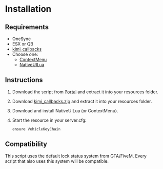 
# Installation

## Requirements

* OneSync
* ESX or QB
* [kimi_callbacks](https://github.com/Kiminaze/kimi\_callbacks/releases/latest)
* Choose one:
  * [ContextMenu](https://forum.cfx.re/t/release-contextmenu-create-a-new-kind-of-menu/2719007)
  * [NativeUILua](https://github.com/FrazzIe/NativeUILua)

## Instructions

1. Download the script from [Portal](https://portal.cfx.re/assets/created-assets) and extract it 
   into your resources folder.
2. Download [kimi_callbacks.zip](https://github.com/Kiminaze/kimi\_callbacks/releases/latest) and 
   extract it into your resources folder.
3. Download and install NativeUILua (or ContextMenu).
4.  Start the resource in your server.cfg:

    ```
    ensure VehicleKeyChain
    ```

## Compatibility

This script uses the default lock status system from GTA/FiveM. Every script that also uses this 
system will be compatible.
